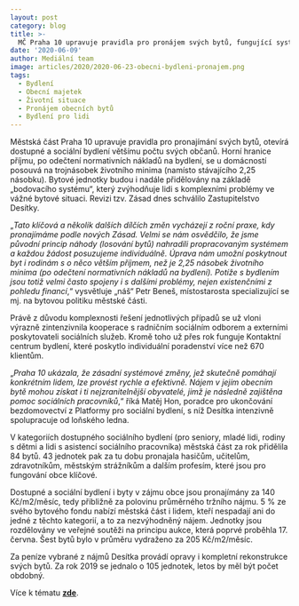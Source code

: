 ```yaml
---
layout: post
category: blog
title: >-
  MČ Praha 10 upravuje pravidla pro pronájem svých bytů, fungující systém otevírá více lidem
date: '2020-06-09'
author: Mediální team
image: articles/2020/2020-06-23-obecni-bydleni-pronajem.png
tags:
  - Bydlení
  - Obecní majetek
  - Životní situace
  - Pronájem obecních bytů
  - Bydlení pro lidi
---
```

Městská část Praha 10 upravuje pravidla pro pronajímání svých bytů, otevírá dostupné a sociální bydlení většímu počtu svých občanů. Horní hranice příjmu, po odečtení normativních nákladů na bydlení, se u domácností posouvá na trojnásobek životního minima (namísto stávajícího 2,25 násobku). Bytové jednotky budou i nadále přidělovány na základě „bodovacího systému“, který zvýhodňuje lidi s komplexními problémy ve vážné bytové situaci. Revizi tzv. Zásad dnes schválilo Zastupitelstvo Desítky.

„_Tato klíčová a několik dalších dílčích změn vycházejí z roční praxe, kdy pronajímáme podle nových Zásad. Velmi se nám osvědčilo, že jsme původní princip náhody (losování bytů) nahradili propracovaným systémem a každou žádost posuzujeme individuálně. Úprava nám umožní poskytnout byt i rodinám s o něco větším příjmem, než je 2,25 násobek životního minima (po odečtení normativních nákladů na bydlení). Potíže s bydlením jsou totiž velmi často spojeny i s dalšími problémy, nejen existenčními z pohledu financí_,“ vysvětluje „náš“ Petr Beneš, místostarosta specializující se mj. na bytovou politiku městské části.

Právě z důvodu komplexnosti řešení jednotlivých případů se už vloni výrazně zintenzivnila kooperace s radničním sociálním odborem a externími poskytovateli sociálních služeb. Kromě toho už přes rok funguje Kontaktní centrum bydlení, které poskytlo individuální poradenství více než 670 klientům.

„_Praha 10 ukázala, že zásadní systémové změny, jež skutečně pomáhají konkrétním lidem, lze provést rychle a efektivně. Nájem v jejím obecním bytě mohou získat i ti nejzranitelnější obyvatelé, jimž je následně zajištěna pomoc sociálních pracovníků_,“ říká Matěj Hon, poradce pro ukončování bezdomovectví z Platformy pro sociální bydlení, s níž Desítka intenzivně spolupracuje od loňského ledna.

V kategoriích dostupného sociálního bydlení (pro seniory, mladé lidi, rodiny s dětmi a lidi s asistencí sociálního pracovníka) městská část za rok přidělila 84 bytů. 43 jednotek pak za tu dobu pronajala hasičům, učitelům, zdravotníkům, městským strážníkům a dalším profesím, které jsou pro fungování obce klíčové.

Dostupné a sociální bydlení i byty v zájmu obce jsou pronajímány za 140 Kč/m2/měsíc, tedy přibližně za polovinu průměrného tržního nájmu. 5 % ze svého bytového fondu nabízí městská část i lidem, kteří nespadají ani do jedné z těchto kategorií, a to za nezvýhodněný nájem. Jednotky jsou rozdělovány ve veřejné soutěži na principu aukce, která poprvé proběhla 17. června. Šest bytů bylo v průměru vydraženo za 205 Kč/m2/měsíc.

Za peníze vybrané z nájmů Desítka provádí opravy i kompletní rekonstrukce svých bytů. Za rok 2019 se jednalo o 105 jednotek, letos by měl být počet obdobný.

Více k tématu  [**zde**](https://praha10.cz/DesktopModules/EasyDNNNews/DocumentDownload.ashx?portalid=0&moduleid=4284&articleid=3208&documentid=268).
